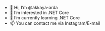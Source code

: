 - 👋 Hi, I’m @akkaya-arda
- 👀 I’m interested in .NET Core
- 🌱 I’m currently learning .NET Core
- 📫 You can contact me via Instagram/E-mail
